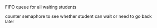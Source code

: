 FIFO queue for all waiting students

counter semaphore to see whether student can wait or need to go back later
